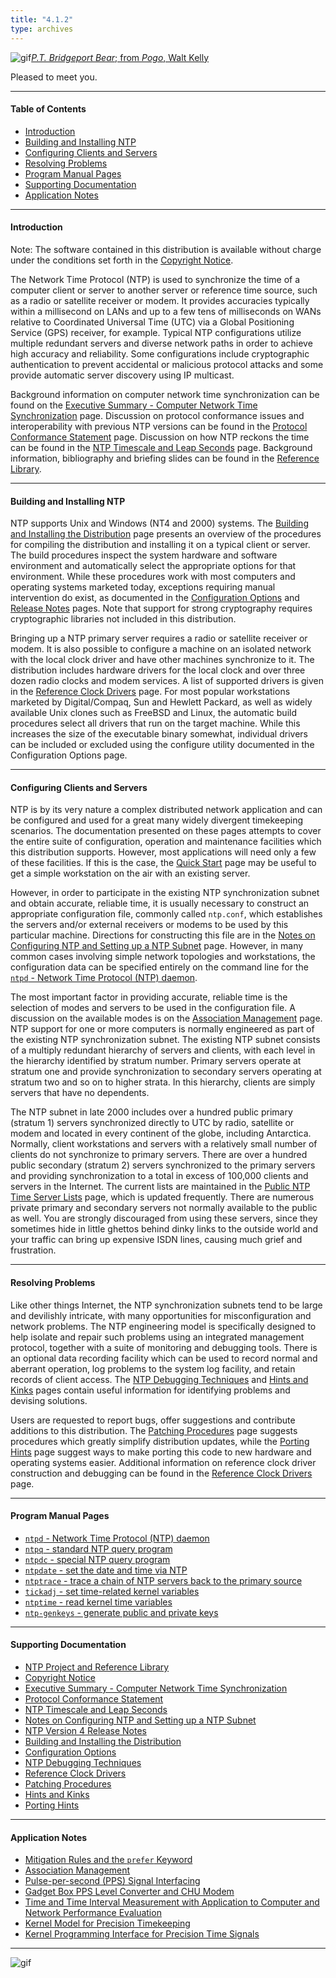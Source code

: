 ```yaml
---
title: "4.1.2"
type: archives
---
```


![gif](/archives/pic/barnstable.gif)[_P.T. Bridgeport Bear_; from _Pogo_, Walt Kelly](/reflib/pictures/)

Pleased to meet you.  

* * *

#### Table of Contents

*  [Introduction](#introduction)
*  [Building and Installing NTP](#building-and-installing-ntp)
*  [Configuring Clients and Servers](#configuring-clients-and-servers)
*  [Resolving Problems](#resolving-problems)
*  [Program Manual Pages](#program-manual-pages)
*  [Supporting Documentation](#supporting-documentation)
*  [Application Notes](#application-notes)

* * *

#### Introduction

Note: The software contained in this distribution is available without charge under the conditions set forth in the [Copyright Notice](/archives/4.1.2/copyright/).

The Network Time Protocol (NTP) is used to synchronize the time of a computer client or server to another server or reference time source, such as a radio or satellite receiver or modem. It provides accuracies typically within a millisecond on LANs and up to a few tens of milliseconds on WANs relative to Coordinated Universal Time (UTC) via a Global Positioning Service (GPS) receiver, for example. Typical NTP configurations utilize multiple redundant servers and diverse network paths in order to achieve high accuracy and reliability. Some configurations include cryptographic authentication to prevent accidental or malicious protocol attacks and some provide automatic server discovery using IP multicast.

Background information on computer network time synchronization can be found on the [Executive Summary - Computer Network Time Synchronization](/archives/4.1.2/exec/) page. Discussion on protocol conformance issues and interoperability with previous NTP versions can be found in the [Protocol Conformance Statement](/archives/4.1.2/biblio/) page. Discussion on how NTP reckons the time can be found in the [NTP Timescale and Leap Seconds](/archives/4.1.2/leap/) page. Background information, bibliography and briefing slides can be found in the [Reference Library](/reflib/).

* * *

#### Building and Installing NTP

NTP supports Unix and Windows (NT4 and 2000) systems. The [Building and Installing the Distribution](/archives/4.1.2/build/) page presents an overview of the procedures for compiling the distribution and installing it on a typical client or server. The build procedures inspect the system hardware and software environment and automatically select the appropriate options for that environment. While these procedures work with most computers and operating systems marketed today, exceptions requiring manual intervention do exist, as documented in the [Configuration Options](/archives/4.1.2/config/) and [Release Notes](/archives/4.1.2/release/) pages. Note that support for strong cryptography requires cryptographic libraries not included in this distribution.

Bringing up a NTP primary server requires a radio or satellite receiver or modem. It is also possible to configure a machine on an isolated network with the local clock driver and have other machines synchronize to it. The distribution includes hardware drivers for the local clock and over three dozen radio clocks and modem services. A list of supported drivers is given in the [Reference Clock Drivers](/archives/4.1.2/refclock/) page. For most popular workstations marketed by Digital/Compaq, Sun and Hewlett Packard, as well as widely available Unix clones such as FreeBSD and Linux, the automatic build procedures select all drivers that run on the target machine. While this increases the size of the executable binary somewhat, individual drivers can be included or excluded using the configure utility documented in the Configuration Options page.

* * *

#### Configuring Clients and Servers

NTP is by its very nature a complex distributed network application and can be configured and used for a great many widely divergent timekeeping scenarios. The documentation presented on these pages attempts to cover the entire suite of configuration, operation and maintenance facilities which this distribution supports. However, most applications will need only a few of these facilities. If this is the case, the [Quick Start](/archives/4.1.2/quick/) page may be useful to get a simple workstation on the air with an existing server.

However, in order to participate in the existing NTP synchronization subnet and obtain accurate, reliable time, it is usually necessary to construct an appropriate configuration file, commonly called <code>ntp.conf</code>, which establishes the servers and/or external receivers or modems to be used by this particular machine. Directions for constructing this file are in the [Notes on Configuring NTP and Setting up a NTP Subnet](/archives/4.1.2/notes/) page. However, in many common cases involving simple network topologies and workstations, the configuration data can be specified entirely on the command line for the [<code>ntpd</code> - Network Time Protocol (NTP) daemon](/archives/4.1.2/ntpd/).

The most important factor in providing accurate, reliable time is the selection of modes and servers to be used in the configuration file. A discussion on the available modes is on the [Association Management](/archives/4.1.2/assoc/) page. NTP support for one or more computers is normally engineered as part of the existing NTP synchronization subnet. The existing NTP subnet consists of a multiply redundant hierarchy of servers and clients, with each level in the hierarchy identified by stratum number. Primary servers operate at stratum one and provide synchronization to secondary servers operating at stratum two and so on to higher strata. In this hierarchy, clients are simply servers that have no dependents.

The NTP subnet in late 2000 includes over a hundred public primary (stratum 1) servers synchronized directly to UTC by radio, satellite or modem and located in every continent of the globe, including Antarctica. Normally, client workstations and servers with a relatively small number of clients do not synchronize to primary servers. There are over a hundred public secondary (stratum 2) servers synchronized to the primary servers and providing synchronization to a total in excess of 100,000 clients and servers in the Internet. The current lists are maintained in the [Public NTP Time Server Lists](https://support.ntp.org/bin/view/Servers/WebHome) page, which is updated frequently. There are numerous private primary and secondary servers not normally available to the public as well. You are strongly discouraged from using these servers, since they sometimes hide in little ghettos behind dinky links to the outside world and your traffic can bring up expensive ISDN lines, causing much grief and frustration.

* * *

#### Resolving Problems

Like other things Internet, the NTP synchronization subnets tend to be large and devilishly intricate, with many opportunities for misconfiguration and network problems. The NTP engineering model is specifically designed to help isolate and repair such problems using an integrated management protocol, together with a suite of monitoring and debugging tools. There is an optional data recording facility which can be used to record normal and aberrant operation, log problems to the system log facility, and retain records of client access. The [NTP Debugging Techniques](/archives/4.1.2/debug/) and [Hints and Kinks](/archives/4.1.2/hints/) pages contain useful information for identifying problems and devising solutions.

Users are requested to report bugs, offer suggestions and contribute additions to this distribution. The [Patching Procedures](/archives/4.1.2/patches/) page suggests procedures which greatly simplify distribution updates, while the [Porting Hints](/archives/4.1.2/porting/) page suggest ways to make porting this code to new hardware and operating systems easier. Additional information on reference clock driver construction and debugging can be found in the [Reference Clock Drivers](/archives/4.1.2/refclock/) page.

* * *

#### Program Manual Pages

*   [<code>ntpd</code> - Network Time Protocol (NTP) daemon](/archives/4.1.2/ntpd/)
*   [<code>ntpq</code> - standard NTP query program](/archives/4.1.2/ntpq/)
*   [<code>ntpdc</code> - special NTP query program](/archives/4.1.2/ntpdc/)
*   [<code>ntpdate</code> - set the date and time via NTP](/archives/4.1.2/ntpdate/)
*   [<code>ntptrace</code> - trace a chain of NTP servers back to the primary source](/archives/4.1.2/ntptrace/)
*   [<code>tickadj</code> - set time-related kernel variables](/archives/4.1.2/tickadj/)
*   [<code>ntptime</code> - read kernel time variables](/archives/4.1.2/ntptime/)
*   [<code>ntp-genkeys</code> - generate public and private keys](/archives/4.1.2/genkeys/)

* * *

#### Supporting Documentation

*   [NTP Project and Reference Library](/reflib/ntp/)
*   [Copyright Notice](/archives/4.1.2/copyright/)
*   [Executive Summary - Computer Network Time Synchronization](/archives/4.1.2/exec/)
*   [Protocol Conformance Statement](/archives/4.1.2/biblio/)
*   [NTP Timescale and Leap Seconds](/archives/4.1.2/leap/)
*   [Notes on Configuring NTP and Setting up a NTP Subnet](/archives/4.1.2/notes/)
*   [NTP Version 4 Release Notes](/archives/4.1.2/release/)
*   [Building and Installing the Distribution](/archives/4.1.2/build/)
*   [Configuration Options](/archives/4.1.2/config/)
*   [NTP Debugging Techniques](/archives/4.1.2/debug/)
*   [Reference Clock Drivers](/archives/4.1.2/refclock/)
*   [Patching Procedures](/archives/4.1.2/patches/)
*   [Hints and Kinks](/archives/4.1.2/hints/)
*   [Porting Hints](/archives/4.1.2/porting/)

* * *

#### Application Notes

*   [Mitigation Rules and the <code>prefer</code> Keyword](/archives/4.1.2/prefer/)
*   [Association Management](/archives/4.1.2/assoc/)
*   [Pulse-per-second (PPS) Signal Interfacing](/archives/4.1.2/pps/)
*   [Gadget Box PPS Level Converter and CHU Modem](/archives/4.1.2/gadget/)
*   [Time and Time Interval Measurement with Application to Computer and Network Performance Evaluation](/archives/4.1.2/measure/)
*   [Kernel Model for Precision Timekeeping](/archives/4.1.2/kern/)
*   [Kernel Programming Interface for Precision Time Signals](/archives/4.1.2/kernpps/)

* * *

![gif](/archives/pic/pogo1a.gif)
